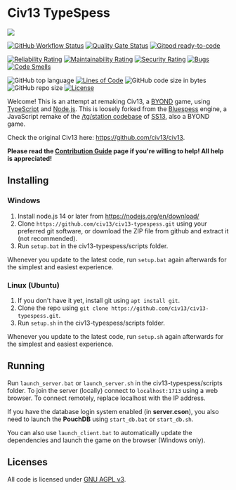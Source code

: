 # Civ13 TypeSpess

![](https://i.imgur.com/napac0L.png)

[![GitHub Workflow Status](https://img.shields.io/github/workflow/status/civ13/civ13-typespess/Node.js%20CI)](https://github.com/Civ13/civ13-typespess/actions)
[![Quality Gate Status](https://sonarcloud.io/api/project_badges/measure?project=Civ13_civ13-typespess&metric=alert_status)](https://sonarcloud.io/dashboard?id=Civ13_civ13-typespess)
[![Gitpod ready-to-code](https://img.shields.io/badge/Gitpod-ready--to--code-blue?logo=gitpod)](https://gitpod.io/#https://github.com/Civ13/civ13-typespess)

[![Reliability Rating](https://sonarcloud.io/api/project_badges/measure?project=Civ13_civ13-typespess&metric=reliability_rating)](https://sonarcloud.io/dashboard?id=Civ13_civ13-typespess)
[![Maintainability Rating](https://sonarcloud.io/api/project_badges/measure?project=Civ13_civ13-typespess&metric=sqale_rating)](https://sonarcloud.io/dashboard?id=Civ13_civ13-typespess)
[![Security Rating](https://sonarcloud.io/api/project_badges/measure?project=Civ13_civ13-typespess&metric=security_rating)](https://sonarcloud.io/dashboard?id=Civ13_civ13-typespess)
[![Bugs](https://sonarcloud.io/api/project_badges/measure?project=Civ13_civ13-typespess&metric=bugs)](https://sonarcloud.io/dashboard?id=Civ13_civ13-typespess)
[![Code Smells](https://sonarcloud.io/api/project_badges/measure?project=Civ13_civ13-typespess&metric=code_smells)](https://sonarcloud.io/dashboard?id=Civ13_civ13-typespess)

![GitHub top language](https://img.shields.io/github/languages/top/civ13/civ13-typespess)
[![Lines of Code](https://sonarcloud.io/api/project_badges/measure?project=Civ13_civ13-typespess&metric=ncloc)](https://sonarcloud.io/dashboard?id=Civ13_civ13-typespess)
![GitHub code size in bytes](https://img.shields.io/github/languages/code-size/civ13/civ13-typespess)
![GitHub repo size](https://img.shields.io/github/repo-size/civ13/civ13-typespess)
[![License](https://img.shields.io/github/license/civ13/civ13-typespess?color=blue)](https://github.com/Civ13/civ13-typespess/blob/master/LICENSE.md)

Welcome! This is an attempt at remaking Civ13, a [BYOND](http://www.byond.com/) game, using [TypeScript](https://www.typescriptlang.org/) and [Node.js](https://nodejs.org/). This is loosely forked from the [Bluespess](https://github.com/Bluespess) engine, a JavaScript remake of the [/tg/station codebase](https://github.com/tgstation/tgstation) of [SS13](http://www.byond.com/games/Exadv1/SpaceStation13), also a BYOND game.

Check the original Civ13 here: https://github.com/civ13/civ13.

**Please read the [Contribution Guide](.github/CONTRIBUTING.md) page if you're willing to help! All help is appreciated!**

## Installing

### Windows

1. Install node.js 14 or later from https://nodejs.org/en/download/
2. Clone `https://github.com/civ13/civ13-typespess.git` using your preferred git software, or download the ZIP file from github and extract it (not recommended).
3. Run `setup.bat` in the civ13-typespess/scripts folder.

Whenever you update to the latest code, run `setup.bat` again afterwards for the simplest and easiest experience.

### Linux (Ubuntu)

1. If you don't have it yet, install git using `apt install git`.
2. Clone the repo using `git clone https://github.com/civ13/civ13-typespess.git`.
3. Run `setup.sh` in the civ13-typespess/scripts folder.

Whenever you update to the latest code, run `setup.sh` again afterwards for the simplest and easiest experience.

## Running

Run `launch_server.bat` or `launch_server.sh` in the civ13-typespess/scripts folder. To join the server (locally) connect to `localhost:1713` using a web browser. To connect remotely, replace localhost with the IP address.

If you have the database login system enabled (in **server.cson**), you also need to launch the **PouchDB** using `start_db.bat` or `start_db.sh`.

You can also use `launch_client.bat` to automatically update the dependencies and launch the game on the browser (Windows only).

## Licenses

All code is licensed under [GNU AGPL v3](https://www.gnu.org/licenses/agpl-3.0.html).
